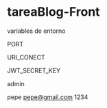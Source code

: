 # tareaBlog-Front

variables de entorno

PORT

URI_CONECT

JWT_SECRET_KEY

admin 

pepe
pepe@gmail.com
1234